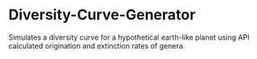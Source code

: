 # Diversity-Curve-Generator
Simulates a diversity curve for a hypothetical earth-like planet using API calculated origination and extinction rates of genera.
